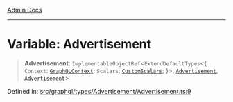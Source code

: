 [Admin Docs](/)

***

# Variable: Advertisement

> **Advertisement**: `ImplementableObjectRef`\<`ExtendDefaultTypes`\<\{ `Context`: [`GraphQLContext`](../../../../context/type-aliases/GraphQLContext.md); `Scalars`: [`CustomScalars`](../../../../scalars/type-aliases/CustomScalars.md); \}\>, [`Advertisement`](../type-aliases/Advertisement.md), [`Advertisement`](../type-aliases/Advertisement.md)\>

Defined in: [src/graphql/types/Advertisement/Advertisement.ts:9](https://github.com/PalisadoesFoundation/talawa-api/blob/c34688c69eb12a5eb721ebc8a0cd60b53e5fbf81/src/graphql/types/Advertisement/Advertisement.ts#L9)
